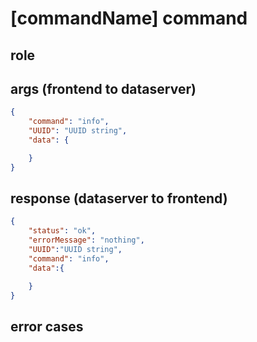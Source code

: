 # [commandName] command
## role


## args (frontend to dataserver)
```json
{
    "command": "info",
    "UUID": "UUID string",
    "data": {

    }
}
```

## response (dataserver to frontend)
```json
{
    "status": "ok",
    "errorMessage": "nothing",
    "UUID":"UUID string",
    "command": "info",
    "data":{

    }
}
```

## error cases



